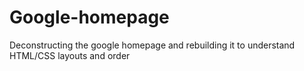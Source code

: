 # Google-homepage
Deconstructing the google homepage and rebuilding it to understand HTML/CSS layouts and order
